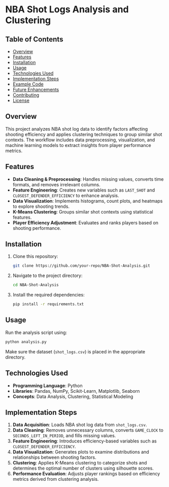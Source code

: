 # NBA Shot Logs Analysis and Clustering

## Table of Contents
- [Overview](#overview)
- [Features](#features)
- [Installation](#installation)
- [Usage](#usage)
- [Technologies Used](#technologies-used)
- [Implementation Steps](#implementation-steps)
- [Example Code](#example-code)
- [Future Enhancements](#future-enhancements)
- [Contributing](#contributing)
- [License](#license)

## Overview
This project analyzes NBA shot log data to identify factors affecting shooting efficiency and applies clustering techniques to group similar shot contexts. The workflow includes data preprocessing, visualization, and machine learning models to extract insights from player performance metrics.

## Features
- **Data Cleaning & Preprocessing**: Handles missing values, converts time formats, and removes irrelevant columns.
- **Feature Engineering**: Creates new variables such as `LAST_SHOT` and `CLOSEST_DEFENDER_EFFICIENCY` to enhance analysis.
- **Data Visualization**: Implements histograms, count plots, and heatmaps to explore shooting trends.
- **K-Means Clustering**: Groups similar shot contexts using statistical features.
- **Player Efficiency Adjustment**: Evaluates and ranks players based on shooting performance.

## Installation
1. Clone this repository:
   ```sh
   git clone https://github.com/your-repo/NBA-Shot-Analysis.git
   ```
2. Navigate to the project directory:
   ```sh
   cd NBA-Shot-Analysis
   ```
3. Install the required dependencies:
   ```sh
   pip install -r requirements.txt
   ```

## Usage
Run the analysis script using:
```sh
python analysis.py
```
Make sure the dataset (`shot_logs.csv`) is placed in the appropriate directory.

## Technologies Used
- **Programming Language**: Python
- **Libraries**: Pandas, NumPy, Scikit-Learn, Matplotlib, Seaborn
- **Concepts**: Data Analysis, Clustering, Statistical Modeling

## Implementation Steps
1. **Data Acquisition**: Loads NBA shot log data from `shot_logs.csv`.
2. **Data Cleaning**: Removes unnecessary columns, converts `GAME_CLOCK` to `SECONDS_LEFT_IN_PERIOD`, and fills missing values.
3. **Feature Engineering**: Introduces efficiency-based variables such as `CLOSEST_DEFENDER_EFFICIENCY`.
4. **Data Visualization**: Generates plots to examine distributions and relationships between shooting factors.
5. **Clustering**: Applies K-Means clustering to categorize shots and determines the optimal number of clusters using silhouette scores.
6. **Performance Evaluation**: Adjusts player rankings based on efficiency metrics derived from clustering analysis.



